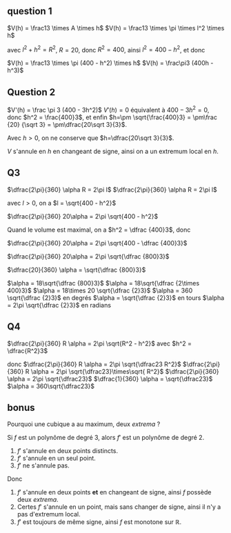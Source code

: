 ## question 1

$V(h) = \frac13 \times A \times h$
$V(h) = \frac13 \times \pi \times l^2 \times h$

avec $l^2 + h^2 = R^2$, $R=20$, donc $R^2 = 400$,
ainsi $l^2 = 400 - h^2$, et donc

$V(h) = \frac13 \times \pi (400 - h^2) \times h$
$V(h) = \frac\pi3 (400h - h^3)$

## Question 2


$V'(h) = \frac \pi 3 (400 - 3h^2)$
$V'(h) = 0$ équivalent à $400 - 3h^2 = 0$, donc $h^2 = \frac{400}3$, et enfin $h=\pm \sqrt{\frac{400}3} = \pm\frac {20} {\sqrt 3} = \pm\dfrac{20\sqrt 3}{3}$.

Avec $h>0$, on ne conserve que $h=\dfrac{20\sqrt 3}{3}$.

$V$ s'annule en $h$ en changeant de signe, ainsi on a un extremum local en $h$.

## Q3

$\dfrac{2\pi}{360} \alpha R = 2\pi l$
$\dfrac{2\pi}{360} \alpha R = 2\pi l$

avec $l>0$, on a $l = \sqrt{400 - h^2}$

$\dfrac{2\pi}{360} 20\alpha = 2\pi \sqrt{400 - h^2}$

Quand le volume est maximal, on a $h^2 = \dfrac {400}3$, donc

$\dfrac{2\pi}{360} 20\alpha = 2\pi \sqrt{400 - \dfrac {400}3}$

$\dfrac{2\pi}{360} 20\alpha = 2\pi \sqrt{\dfrac {800}3}$

$\dfrac{20}{360} \alpha =  \sqrt{\dfrac {800}3}$

$\alpha =  18\sqrt{\dfrac {800}3}$
$\alpha =  18\sqrt{\dfrac {2\times 400}3}$
$\alpha =  18\times 20 \sqrt{\dfrac {2}3}$
$\alpha =  360 \sqrt{\dfrac {2}3}$ en degrés
$\alpha =  \sqrt{\dfrac {2}3}$ en tours
$\alpha =  2\pi \sqrt{\dfrac {2}3}$ en radians



## Q4

$\dfrac{2\pi}{360} R \alpha = 2\pi \sqrt{R^2 - h^2}$
avec $h^2 = \dfrac{R^2}3$

donc
$\dfrac{2\pi}{360} R \alpha = 2\pi \sqrt{\dfrac23 R^2}$
$\dfrac{2\pi}{360} R \alpha = 2\pi \sqrt{\dfrac23}\times\sqrt{ R^2}$
$\dfrac{2\pi}{360} \alpha = 2\pi \sqrt{\dfrac23}$
$\dfrac{1}{360} \alpha = \sqrt{\dfrac23}$
$\alpha = 360\sqrt{\dfrac23}$


## bonus

Pourquoi une cubique a au maximum, deux _extrema_ ?

Si $f$ est un polynôme de degré 3, alors
$f'$ est un polynôme de degré 2.

1. $f'$ s'annule en deux points distincts.
2. $f'$ s'annule en un seul point.
3. $f'$ ne s'annule pas.


Donc

1. $f'$ s'annule en deux points **et** en changeant de signe, ainsi $f$ possède deux _extrema_.
2. Certes $f'$ s'annule en un point, mais sans changer de signe, ainsi il n'y a pas d'extremum local.
3. $f'$ est toujours de même signe, ainsi $f$ est monotone sur $\mathbb R$.